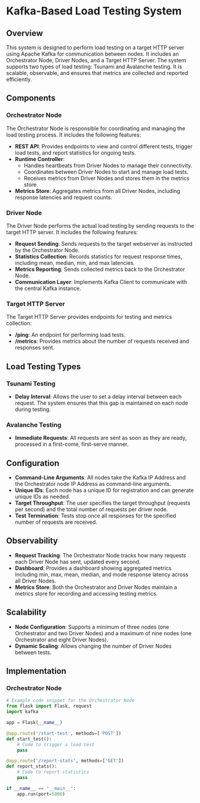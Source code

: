 # Kafka-Based Load Testing System

## Overview

This system is designed to perform load testing on a target HTTP server using Apache Kafka for communication between nodes. It includes an Orchestrator Node, Driver Nodes, and a Target HTTP Server. The system supports two types of load testing: Tsunami and Avalanche testing. It is scalable, observable, and ensures that metrics are collected and reported efficiently.

## Components

### Orchestrator Node

The Orchestrator Node is responsible for coordinating and managing the load testing process. It includes the following features:

- **REST API**: Provides endpoints to view and control different tests, trigger load tests, and report statistics for ongoing tests.
- **Runtime Controller**: 
  - Handles heartbeats from Driver Nodes to manage their connectivity.
  - Coordinates between Driver Nodes to start and manage load tests.
  - Receives metrics from Driver Nodes and stores them in the metrics store.
- **Metrics Store**: Aggregates metrics from all Driver Nodes, including response latencies and request counts.

### Driver Node

The Driver Node performs the actual load testing by sending requests to the target HTTP server. It includes the following features:

- **Request Sending**: Sends requests to the target webserver as instructed by the Orchestrator Node.
- **Statistics Collection**: Records statistics for request response times, including mean, median, min, and max latencies.
- **Metrics Reporting**: Sends collected metrics back to the Orchestrator Node.
- **Communication Layer**: Implements Kafka Client to communicate with the central Kafka instance.

### Target HTTP Server

The Target HTTP Server provides endpoints for testing and metrics collection:

- **/ping**: An endpoint for performing load tests.
- **/metrics**: Provides metrics about the number of requests received and responses sent.

## Load Testing Types

### Tsunami Testing

- **Delay Interval**: Allows the user to set a delay interval between each request. The system ensures that this gap is maintained on each node during testing.

### Avalanche Testing

- **Immediate Requests**: All requests are sent as soon as they are ready, processed in a first-come, first-serve manner.

## Configuration

- **Command-Line Arguments**: All nodes take the Kafka IP Address and the Orchestrator node IP Address as command-line arguments.
- **Unique IDs**: Each node has a unique ID for registration and can generate unique IDs as needed.
- **Target Throughput**: The user specifies the target throughput (requests per second) and the total number of requests per driver node.
- **Test Termination**: Tests stop once all responses for the specified number of requests are received.

## Observability

- **Request Tracking**: The Orchestrator Node tracks how many requests each Driver Node has sent, updated every second.
- **Dashboard**: Provides a dashboard showing aggregated metrics including min, max, mean, median, and mode response latency across all Driver Nodes.
- **Metrics Store**: Both the Orchestrator and Driver Nodes maintain a metrics store for recording and accessing testing metrics.

## Scalability

- **Node Configuration**: Supports a minimum of three nodes (one Orchestrator and two Driver Nodes) and a maximum of nine nodes (one Orchestrator and eight Driver Nodes).
- **Dynamic Scaling**: Allows changing the number of Driver Nodes between tests.

## Implementation

### Orchestrator Node

```python
# Example code snippet for the Orchestrator Node
from flask import Flask, request
import kafka

app = Flask(__name__)

@app.route('/start-test', methods=['POST'])
def start_test():
    # Code to trigger a load test
    pass

@app.route('/report-stats', methods=['GET'])
def report_stats():
    # Code to report statistics
    pass

if __name__ == "__main__":
    app.run(port=5000)
